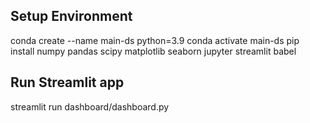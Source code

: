 ## Setup Environment
conda create --name main-ds python=3.9
conda activate main-ds
pip install numpy pandas scipy matplotlib seaborn jupyter streamlit babel

## Run Streamlit app
streamlit run dashboard/dashboard.py